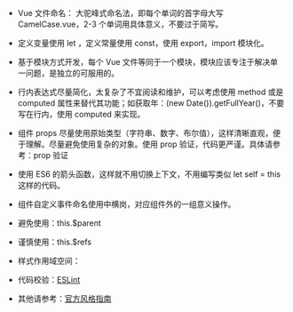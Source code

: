 - Vue 文件命名： 大驼峰式命名法，即每个单词的首字母大写 CamelCase.vue，2-3 个单词用具体意义，不要过于简写。

- 定义变量使用 let ，定义常量使用 const，使用 export，import 模块化。

- 基于模块方式开发，每个 Vue 文件等同于一个模块，模块应该专注于解决单一问题，是独立的可服用的。

- 行内表达式尽量简化，太复杂了不宜阅读和维护，可以考虑使用 method 或是 computed 属性来替代其功能；如获取年：(new Date()).getFullYear()，不要写在行内，使用 computed 来实现。

- 组件 props 尽量使用原始类型（字符串、数字、布尔值），这样清晰直观，便于理解。尽量避免使用复杂的对象。使用 prop 验证，代码更严谨。具体请参考：prop 验证

- 使用 ES6 的箭头函数，这样就不用切换上下文，不用编写类似 let self = this 这样的代码。

- 组件自定义事件命名使用中横岗，对应组件外的一组意义操作。

- 避免使用：this.\$parent

- 谨慎使用：this.\$refs

- 样式作用域空间：<style scoped></style>

- 代码校验：[ESLint](https://eslint.org/)

- 其他请参考：[官方风格指南](https://cn.vuejs.org/v2/style-guide/)
